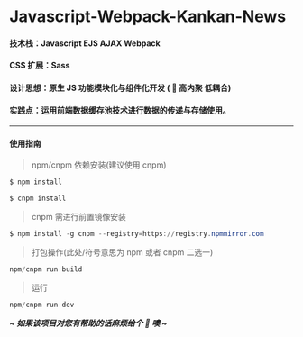 # Javascript-Webpack-Kankan-News

#### 技术栈：Javascript EJS AJAX Webpack

#### CSS 扩展：Sass

#### 设计思想：原生 JS 功能模块化与组件化开发 ( 🐶 高内聚 低耦合)

#### 实践点：运用前端数据缓存池技术进行数据的传递与存储使用。

---

#### 使用指南

> npm/cnpm 依赖安装(建议使用 cnpm)

```powershell
$ npm install
```

```powershell
$ cnpm install
```

> cnpm 需进行前置镜像安装

```powershell
$ npm install -g cnpm --registry=https://registry.npmmirror.com
```

> 打包操作(此处/符号意思为 npm 或者 cnpm 二选一)

```powershell
npm/cnpm run build
```

> 运行

```powershell
npm/cnpm run dev
```

**_~ 如果该项目对您有帮助的话麻烦给个 🌟 噢 ~_**
